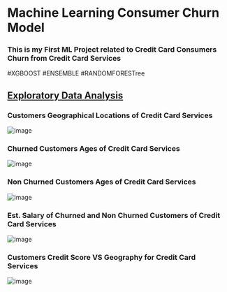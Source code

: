 # Machine Learning Consumer Churn Model
<h3>This is my  First ML Project related to Credit Card Consumers Churn from Credit Card Services  </h3>
#XGBOOST
#ENSEMBLE
#RANDOMFORESTree

<h2><u>Exploratory Data Analysis </u></h2>

<h3>Customers Geographical Locations of Credit Card Services </h3>

![image](https://github.com/user-attachments/assets/63ebfe7f-167e-4e88-904f-b0c8eb7b0051)


<h3>Churned Customers Ages of Credit Card Services </h3>

![image](https://github.com/user-attachments/assets/238f6be2-c9a8-4d71-b646-d148026973cd)

<h3>Non Churned Customers Ages of Credit Card Services </h3>

![image](https://github.com/user-attachments/assets/070e17f0-01c9-4018-88d5-e2a3f1e59bff)

<h3>Est. Salary of Churned and Non Churned Customers of Credit Card Services </h3>

![image](https://github.com/user-attachments/assets/ab3148f3-da7e-46a0-acc3-f1a979236d3b)

<h3>Customers Credit Score VS Geography for Credit Card Services </h3>

![image](https://github.com/user-attachments/assets/4cf1fc85-b634-4498-b091-e50e929f3eb0)




